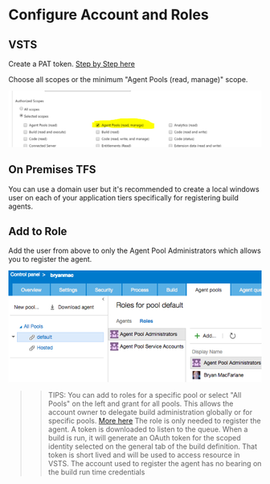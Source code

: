 # Configure Account and Roles

## VSTS

Create a PAT token.  [Step by Step here](https://www.visualstudio.com/en-us/docs/setup-admin/team-services/use-personal-access-tokens-to-authenticate)

Choose all scopes or the minimum "Agent Pools (read, manage)" scope.

![PAT Scope](scopes.png "PAT Scope")

## On Premises TFS

You can use a domain user but it's recommended to create a local windows user on each of your application tiers specifically for registering build agents.

## Add to Role

Add the user from above to only the Agent Pool Administrators which allows you to register the agent.

![Agent Roles](roles.png "Agent Roles")

>> TIPS:
>> You can add to roles for a specific pool or select "All Pools" on the left and grant for all pools.  This allows the account owner to delegate build administration globally or for specific pools.  [More here](https://msdn.microsoft.com/en-us/Library/vs/alm/Build/agents/admin)
>> The role is only needed to register the agent.  A token is downloaded to listen to the queue.
>> When a build is run, it will generate an OAuth token for the scoped identity selected on the general tab of the build definition.  That token is short lived and will be used to access resource in VSTS.  The account used to register the agent has no bearing on the build run time credentials
